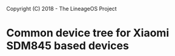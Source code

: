 Copyright (C) 2018 - The LineageOS Project

Common device tree for Xiaomi SDM845 based devices
=================
